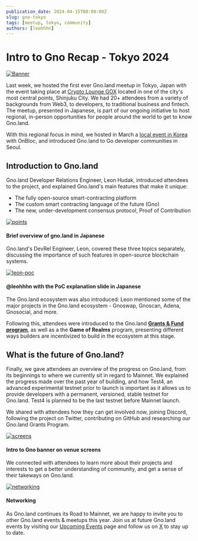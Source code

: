```yaml
---
publication_date: 2024-04-15T00:00:00Z
slug: gno-tokyo
tags: [meetup, tokyo, community]
authors: [leohhhn]
---
```

    
# Intro to Gno Recap - Tokyo 2024
[![Banner](https://gnolang.github.io/blog/2024-04-15_gno-tokyo/src/thumbs/banner.png)](https://gnolang.github.io/blog/2024-04-15_gno-tokyo/src/banner.png)

Last week, we hosted the first ever Gno.land meetup in Tokyo, Japan with the
event taking place at [Crypto Lounge GOX](https://cryptoloungegox.com/) 
located in one of the city's most central points, Shinjuku City. We had 20+
attendees from a variety of backgrounds from Web3, to developers, to traditional 
business and fintech. The meetup, presented in Japanese, is part of our ongoing 
initiative to host regional, in-person opportunities for people around the world
to get to know Gno.land.

With this regional focus in mind, we hosted in March a 
[local event in Korea](https://medium.com/onbloc/go-to-gno-recap-intro-to-the-gno-stack-with-memeland-284a43d7f620) with
OnBloc, and introduced Gno.land to Go developer communities in Seoul.

## Introduction to Gno.land
Gno.land Developer Relations Engineer, Leon Hudak, introduced attendees to the 
project, and explained Gno.land's main features that make it unique:

- The fully open-source smart-contracting platform
- The custom smart contracting language of the future (Gno)
- The new, under-development consensus protocol, Proof of Contribution

[![points](https://gnolang.github.io/blog/2024-04-15_gno-tokyo/src/thumbs/three-points.png)](https://gnolang.github.io/blog/2024-04-15_gno-tokyo/src/three-points.png)
#### Brief overview of gno.land in Japanese

Gno.land's DevRel Engineer, Leon, covered these three topics separately, discussing the importance of such 
features in open-source blockchain systems.

[![leon-poc](https://gnolang.github.io/blog/2024-04-15_gno-tokyo/src/thumbs/leon-poc.png)](https://gnolang.github.io/blog/2024-04-15_gno-tokyo/src/leon-poc.png)
#### @leohhhn with the PoC explanation slide in Japanese
The Gno.land ecosystem was also introduced: Leon mentioned some of the major 
projects in the Gno.land ecosystem - Gnoswap, Gnoscan, Adena, Gnosocial, and
more.

Following this, attendees were introduced to the Gno.land 
[**Grants & Fund program**](https://github.com/gnolang/ecosystem-fund-grants),
as well as a the **Game of Realms** program, presenting different ways builders 
are incentivized to build in the ecosystem at this stage.

## What is the future of Gno.land?

Finally, we gave attendees an overview of the progress on Gno.land, from its
beginnings to where we currently sit in regard to Mainnet. We explained the 
progress made over the past year of building, and how Test4, an advanced 
experimental testnet prior to launch is important as it allows us to provide
developers with a permanent, versioned, stable testnet for Gno.land. Test4 is 
planned to be the last testnet before Mainnet launch.

We shared with attendees how they can get involved now, joining Discord, 
following the project on Twitter, contributing on GitHub and researching our 
Gno.land Grants Program.

[![screens](https://gnolang.github.io/blog/2024-04-15_gno-tokyo/src/thumbs/screens.jpg)](https://gnolang.github.io/blog/2024-04-15_gno-tokyo/src/screens.jpg)
#### Intro to Gno banner on venue screens

We connected with attendees to learn more about their projects and interests to
get a better understanding of community, and get a sense of their takeways on
Gno.land. 

[![networking](https://gnolang.github.io/blog/2024-04-15_gno-tokyo/src/thumbs/networking.png)](https://gnolang.github.io/blog/2024-04-15_gno-tokyo/src/networking.png)
#### Networking

As Gno.land continues its Road to Mainnet, we are happy to invite you to other
Gno.land events & meetups this year. Join us at future Gno.land events by visiting
our [Upcoming Events](https://gno.land/events) page and follow us on
[X](https://twitter.com/_gnoland) to stay up to date.




